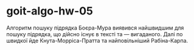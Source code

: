 # goit-algo-hw-05
Алгоритм пошуку підрядка Боєра-Мура виявився найшвидшим для пошуку підрядка, що дійсно існує в тексті та — вигаданого. Далі по швидкої йде Кнута-Морріса-Пратта та найповільніший Рабіна-Карпа.